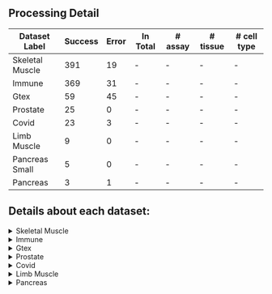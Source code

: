 ## Processing Detail

| Dataset Label  | Success | Error | In Total | # assay | # tissue | # cell type |
| -------------- | ------- | ----- | -------- | ------- | -------- | ----------- | 
| Skeletal Muscle| 391     | 19    | -        | -       | -        | -           |
| Immune         | 369     | 31    | -        | -       | -        | -           |
| Gtex           | 59      | 45    | -        | -       | -        | -           |
| Prostate       | 25      | 0     | -        | -       | -        | -           |
| Covid          | 23      | 3     | -        | -       | -        | -           |
| Limb Muscle    | 9       | 0     | -        | -       | -        | -           |
| Pancreas Small | 5       | 0     | -        | -       | -        | -           |
| Pancreas       | 3       | 1     | -        | -       | -        | -           |

## Details about each dataset:
<details>
  <summary>Skeletal Muscle</summary>
  
  - **Collection Name**: Tabula Sapiens
  - **Dataset Name**: Tabula Sapiens - All Cells
  - **Tissue**: 45 Tissues
  - **Disease**: Normal
  - **Assay**: 3 Assays
  - **Organism**: Homo sapiens
  - **Cells**: 483.152
  - **Contact**: [Angela Pisco](angela.pisco@czbiohub.org)
  - **Publication**: [The Tabula Sapiens Consortium* et al. (2022) Science](https://www.science.org/doi/10.1126/science.abl4896)
  - [**Cellxgene Link**](https://cellxgene.cziscience.com/collections/e5f58829-1a66-40b5-a624-9046778e74f5)
</details>

<details>
  <summary>Immune</summary>
  
  - **Collection Name**: Cross-tissue immune cell analysis reveals tissue-specific features in humans
  - **Dataset Name**: Global
  - **Tissue**: 17 Tissues
  - **Disease**: Normal
  - **Assay**: 3 Assays
  - **Organism**: Homo sapiens
  - **Cells**: 329.762
  - **Contact**: [Sarah Teichmann](st9@sanger.ac.uk)
  - **Publication**: [Domínguez Conde et al. (2022) Science](https://www.science.org/doi/10.1126/science.abl5197)
  - [**Cellxgene Link**](https://cellxgene.cziscience.com/collections/62ef75e4-cbea-454e-a0ce-998ec40223d3)
</details>

<details>
  <summary>Gtex</summary>
  
  - **Collection Name**: Single-nucleus cross-tissue molecular reference maps to decipher disease gene function
  - **Dataset Name**: Single-nucleus cross-tissue molecular reference maps to decipher disease gene function
  - **Tissue**: 8 Tissues
  - **Disease**: Normal
  - **Assay**: 10x 3' v2
  - **Organism**: Homo sapiens
  - **Cells**: 209.126
  - **Contact**: [Aviv Regev](aviv.regev.sc@gmail.com)
  - **Publication**: [Eraslan et al. (2022) Science](https://www.science.org/doi/10.1126/science.abl4290)
  - [**Cellxgene Link**](https://cellxgene.cziscience.com/collections/a3ffde6c-7ad2-498a-903c-d58e732f7470)
</details>

<details>
  <summary>Prostate</summary>
  
  - **Collection Name**: Urethral luminal epithelia are castration-insensitive cells of the proximal prostate
  - **Dataset Name**: Urethral luminal epithelia are castration-insensitive cells of the proximal prostate - All Mouse Cells
  - **Tissue**: Prostate gland, Urethra
  - **Disease**: Normal
  - **Assay**: 10x 3' v2, 10x 3' v3
  - **Organism**: Mus musculus
  - **Cells**: 47.435
  - **Contact**: [Douglas Strand](Douglas.Strand@UTSouthwestern.edu)
  - **Publication**: [Joseph et al. (2020) Prostate](https://doi.org/10.1002/pros.24020)
  - [**Cellxgene Link**](https://cellxgene.cziscience.com/collections/fbc5881f-1ee3-4ffe-8095-35e15e1a08fc)
</details>

<details>
  <summary>Covid</summary>
  
  - **Collection Name**: Sampling peripheral blood and matched nasal swabs from donors with prior immunodeficiencies and autoimmune conditions infected with SARS-CoV-2
  - **Dataset Name**: Autoimmunity PBMCs
  - **Tissue**: Blood
  - **Disease**: COVID-19
  - **Assay**: 10x 5' v1
  - **Organism**: Homo sapiens
  - **Cells**: 97.499
  - **Contact**: [Roser Vento-Tormo](rv4@sanger.ac.uk)
  - **Publication**: [Chan Zuckerberg Initiative Single-Cell COVID-19 Consortia et al. (2020) medRxiv](https://doi.org/10.1101/2020.11.20.20227355)
  - [**Cellxgene Link**](https://cellxgene.cziscience.com/collections/eb735cc9-d0a7-48fa-b255-db726bf365af)
</details>

<details>
  <summary>Limb Muscle</summary>
  
  - **Collection Name**: Tabula Muris Senis
  - **Dataset Name**: Limb muscle - A single-cell transcriptomic atlas characterizes ageing tissues in the mouse - 10x
  - **Tissue**: Limb muscle
  - **Disease**: Normal
  - **Assay**: 10x 3' v2
  - **Organism**: Mus musculus
  - **Cells**: 28.867
  - **Contact**: [Spyros Darmanis](spyros.darmanis@czbiohub.org)
  - **Publication**: [The Tabula Muris Consortium et al. (2020) Nature](https://doi.org/10.1038/s41586-020-2496-1)
  - [**Cellxgene Link**](https://cellxgene.cziscience.com/collections/0b9d8a04-bb9d-44da-aa27-705bb65b54eb)
</details>

<details>
  <summary>Pancreas</summary>
  
  - **Collection Name**: A transcriptional cross species map of pancreatic islet cells
  - **Dataset Name**: Human pancreatic islet cells
  - **Tissue**: Islet of Langerhans
  - **Disease**: Normal
  - **Assay**: 10x 3' v2
  - **Organism**: Homo sapiens
  - **Cells**: 26.474
  - **Contact**: [Fabian Theis](fabian.theis@helmholtz-muenchen.de)
  - **Publication**: [Tritschler et al. (2022) Molecular Metabolism](https://doi.org/10.1016/j.molmet.2022.101595)
  - [**Cellxgene Link**](https://cellxgene.cziscience.com/collections/0a77d4c0-d5d0-40f0-aa1a-5e1429bcbd7e)
</details>
